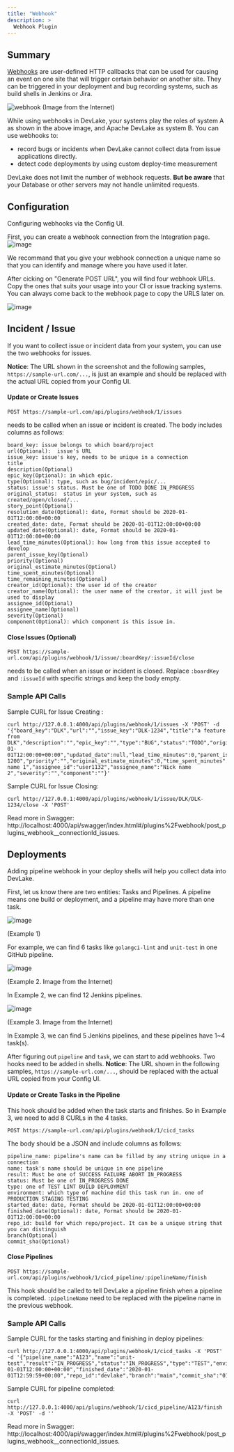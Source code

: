 ```yaml
---
title: "Webhook"
description: >
  Webhook Plugin
---
```


## Summary

[Webhooks](https://en.wikipedia.org/wiki/Webhook) are user-defined HTTP callbacks that can be used for causing an event on one site that will trigger certain behavior on another site. They can be triggered in your deployment and bug recording systems, such as build shells in Jenkins or Jira. 

![webhook](https://user-images.githubusercontent.com/3294100/191303047-b66ece00-5095-420e-b52a-b61146de0d43.png)
(Image from the Internet)

While using webhooks in DevLake, your systems play the roles of system A as shown in the above image, and Apache DevLake as system B. You can use webhooks to:

* record bugs or incidents when DevLake cannot collect data from issue applications directly.
* detect code deployments by using custom deploy-time measurement 

DevLake does not limit the number of webhook requests. **But be aware** that your Database or other servers may not handle unlimited requests.

## Configuration
Configuring webhooks via the Config UI.

First, you can create a webhook connection from the Integration page. 
![image](https://user-images.githubusercontent.com/3294100/191309840-460fbc9c-15a1-4b12-a510-9ed5ccd8f2b0.png)

We recommand that you give your webhook connection a unique name so that you can identify and manage where you have used it later.

After cicking on "Generate POST URL", you will find four webhook URLs. Copy the ones that suits your usage into your CI or issue tracking systems. You can always come back to the webhook page to copy the URLS later on.

![image](https://user-images.githubusercontent.com/3294100/191400110-327c153f-b236-47e3-88cc-85bf8fcae310.png)



## Incident / Issue

If you want to collect issue or incident data from your system, you can use the two webhooks for issues. 

**Notice**: The URL shown in the screenshot and the following samples, `https://sample-url.com/...`, is just an example and should be replaced with the actual URL copied from your Config UI.

#### Update or Create Issues

`POST https://sample-url.com/api/plugins/webhook/1/issues`

needs to be called when an issue or incident is created. The body includes columns as follows:

```
board_key: issue belongs to which board/project
url(Optional):  issue's URL
issue_key: issue's key, needs to be unique in a connection
title
description(Optional)
epic_key(Optional): in which epic.
type(Optional): type, such as bug/incident/epic/...
status: issue's status. Must be one of TODO DONE IN_PROGRESS
original_status:  status in your system, such as created/open/closed/...
story_point(Optional)
resolution_date(Optional): date, Format should be 2020-01-01T12:00:00+00:00
created_date: date, Format should be 2020-01-01T12:00:00+00:00
updated_date(Optional): date, Format should be 2020-01-01T12:00:00+00:00
lead_time_minutes(Optional): how long from this issue accepted to develop
parent_issue_key(Optional)
priority(Optional)
original_estimate_minutes(Optional)
time_spent_minutes(Optional)
time_remaining_minutes(Optional)
creator_id(Optional): the user id of the creator
creator_name(Optional): the user name of the creator, it will just be used to display
assignee_id(Optional)
assignee_name(Optional)
severity(Optional)
component(Optional): which component is this issue in.
```



#### Close Issues (Optional)

`POST https://sample-url.com/api/plugins/webhook/1/issue/:boardKey/:issueId/close`

needs to be called when an issue or incident is closed. Replace `:boardKey` and `:issueId` with specific strings and keep the body empty.



### Sample API Calls

Sample CURL for Issue Creating :

```
curl http://127.0.0.1:4000/api/plugins/webhook/1/issues -X 'POST' -d '{"board_key":"DLK","url":"","issue_key":"DLK-1234","title":"a feature from DLK","description":"","epic_key":"","type":"BUG","status":"TODO","original_status":"created","story_point":0,"resolution_date":null,"created_date":"2020-01-01T12:00:00+00:00","updated_date":null,"lead_time_minutes":0,"parent_issue_key":"DLK-1200","priority":"","original_estimate_minutes":0,"time_spent_minutes":0,"time_remaining_minutes":0,"creator_id":"user1131","creator_name":"Nick name 1","assignee_id":"user1132","assignee_name":"Nick name 2","severity":"","component":""}'
```

Sample CURL for Issue Closing:

```
curl http://127.0.0.1:4000/api/plugins/webhook/1/issue/DLK/DLK-1234/close -X 'POST'
```

Read more in Swagger: http://localhost:4000/api/swagger/index.html#/plugins%2Fwebhook/post_plugins_webhook__connectionId_issues. 

## Deployments

Adding pipeline webhook in your deploy shells will help you collect data into DevLake.

First, let us know there are two entities: Tasks and Pipelines. A pipeline means one build or deployment, and a pipeline may have more than one task.

![image](https://user-images.githubusercontent.com/3294100/191319143-ea5e9546-1c6d-4b2a-abba-95375cfdcec3.png)

(Example 1)

For example, we can find 6 tasks like `golangci-lint` and `unit-test` in one GitHub pipeline.

![image](https://user-images.githubusercontent.com/3294100/191319924-f05c4790-d368-4fe4-8c07-dea43e1dd2f3.png)

(Example 2. Image from the Internet)

In Example 2, we can find 12 Jenkins pipelines.

![image](https://user-images.githubusercontent.com/3294100/191320316-19e5a88f-550d-4460-b631-da634436e6e0.png)

(Example 3. Image from the Internet)

In Example 3, we can find 5 Jenkins pipelines, and these pipelines have 1~4 task(s).



After figuring out `pipeline` and `task`, we can start to add webhooks. Two hooks need to be added in shells. **Notice**: The URL shown in the following samples, `https://sample-url.com/...`, should be replaced with the actual URL copied from your Config UI.

#### Update or Create Tasks in the Pipeline

This hook should be added when the task starts and finishes. So in Example 3, we need to add 8 CURLs in the 4 tasks.

`POST https://sample-url.com/api/plugins/webhook/1/cicd_tasks`

The body should be a JSON and include columns as follows:

```
pipeline_name: pipeline's name can be filled by any string unique in a connection
name: task's name should be unique in one pipeline
result: Must be one of SUCCESS FAILURE ABORT IN_PROGRESS
status: Must be one of IN_PROGRESS DONE
type: one of TEST LINT BUILD DEPLOYMENT
environment: which type of machine did this task run in. one of PRODUCTION STAGING TESTING
started_date: date, Format should be 2020-01-01T12:00:00+00:00
finished_date(Optional): date, Format should be 2020-01-01T12:00:00+00:00
repo_id: build for which repo/project. It can be a unique string that you can distinguish
branch(Optional)
commit_sha(Optional)
```



#### Close Pipelines

`POST https://sample-url.com/api/plugins/webhook/1/cicd_pipeline/:pipelineName/finish`

This hook should be called to tell DevLake a pipeline finish when a pipeline is completed. `:pipelineName` need to be replaced with the pipeline name in the previous webhook.

### Sample API Calls

Sample CURL for the tasks starting and finishing in deploy pipelines:

```
curl http://127.0.0.1:4000/api/plugins/webhook/1/cicd_tasks -X 'POST' -d '{"pipeline_name":"A123","name":"unit-test","result":"IN_PROGRESS","status":"IN_PROGRESS","type":"TEST","environment":"PRODUCTION","created_date":"2020-01-01T12:00:00+00:00","finished_date":"2020-01-01T12:59:59+00:00","repo_id":"devlake","branch":"main","commit_sha":"015e3d3b480e417aede5a1293bd61de9b0fd051d"}'
```

Sample CURL for pipeline completed:

```
curl http://127.0.0.1:4000/api/plugins/webhook/1/cicd_pipeline/A123/finish -X 'POST' -d ''
```

Read more in Swagger: http://localhost:4000/api/swagger/index.html#/plugins%2Fwebhook/post_plugins_webhook__connectionId_issues. 
